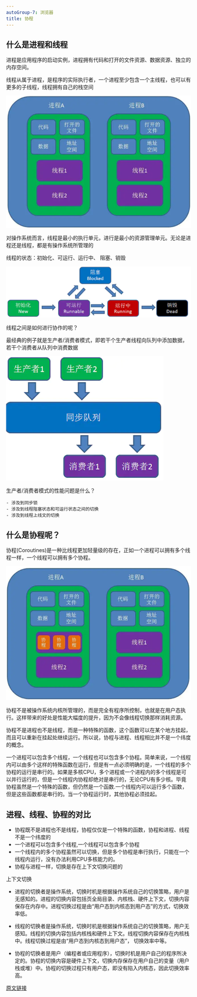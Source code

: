 ```yaml
---
autoGroup-7: 浏览器
title: 协程
---
```


## 什么是进程和线程

进程是应用程序的启动实例，进程拥有代码和打开的文件资源、数据资源、独立的内存空间。

线程从属于进程，是程序的实际执行者，一个进程至少包含一个主线程，也可以有更多的子线程，线程拥有自己的栈空间

![进程、线程](./images/4933701-4dfd867ca99f40d7.jpg)

对操作系统而言，线程是最小的执行单元，进行是最小的资源管理单元。无论是进程还是线程，都是有操作系统所管理的

线程的状态：初始化、可运行、运行中、 阻塞、销毁

![线程状态的转换关系](./images/4933701-167191f7722edd23.jpg)

线程之间是如何进行协作的呢？

最经典的例子就是生产者/消费者模式，即若干个生产者线程向队列中添加数据，若干个消费者从队列中消费数据

![生产者消费者关系](./images/4933701-5ecd0e299591dcfe.jpg)

生产者/消费者模式的性能问题是什么？

    - 涉及到同步锁
    - 涉及到线程阻塞状态和可运行状态之间的切换
    - 涉及到线程上线文的切换

## 什么是协程呢？

协程(Coroutines)是一种比线程更加轻量级的存在，正如一个进程可以拥有多个线程一样，一个线程可以拥有多个协程。

![操作系统的协程](./images/4933701-4a7846c5d7c1290c.jpg)

协程不是被操作系统内核所管理的，而是完全有程序所控制，也就是在用户态执行。这样带来的好处是性能大幅度的提升，因为不会像线程切换那样消耗资源。

协程不是进程也不是线程，而是一种特殊的函数，这个函数可以在某个地方挂起，而且可以重新在挂起处继续运行。所以说，协程与进程、线程相比并不是一个纬度的概念。

一个进程可以包含多个线程，一个线程也可以包含多个协程。简单来说，一个线程内可以由多个这样的特殊函数在运行，但是有一点必须明确的是，一个线程的多个协程的运行是串行的。如果是多核CPU，多个进程或一个进程内的多个线程是可以并行运行的，但是一个线程内协程却绝对是串行的，无论CPU有多少核。毕竟协程虽然是一个特殊的函数，但仍然是一个函数.一个线程内可以运行多个函数，但是这些函数都是串行的。当一个协程运行时，其他协程必须挂起。

## 进程、线程、协程的对比

- 协程既不是进程也不是线程，协程仅仅是一个特殊的函数，协程和进程、线程不是一个纬度的
- 一个进程可以包含多个线程,一个线程可以包含多个协程
- 一个线程内的多个协程虽然可以切换，但是多个协程是串行执行，只能在一个线程内运行，没有办法利用CPU多核能力的。
- 协程与进程一样，切换是存在上下文切换问题的

上下文切换

- 进程的切换者是操作系统，切换时机是根据操作系统自己的切换策略，用户是无感知的。进程的切换内容包括页全局目录、内核栈、硬件上下文，切换内容保存在内存中。进程切换过程是由“用户态到内核态到用户态”的方式，切换效率低。

- 线程的切换者是操作系统，切换时机是根据操作系统自己的切换策略，用户无感知。线程的切换内容包括内核栈和硬件上下文。线程切换内容保存在内核栈中。线程切换过程是由“用户态到内核态到用户态”， 切换效率中等。

- 协程的切换者是用户（编程者或应用程序），切换时机是用户自己的程序所决定的。协程的切换内容是硬件上下文，切换内存保存在用户自己的变量（用户栈或堆）中。协程的切换过程只有用户态，即没有陷入内核态，因此切换效率高。

[原文链接](https://www.jianshu.com/p/6dde7f92951e)